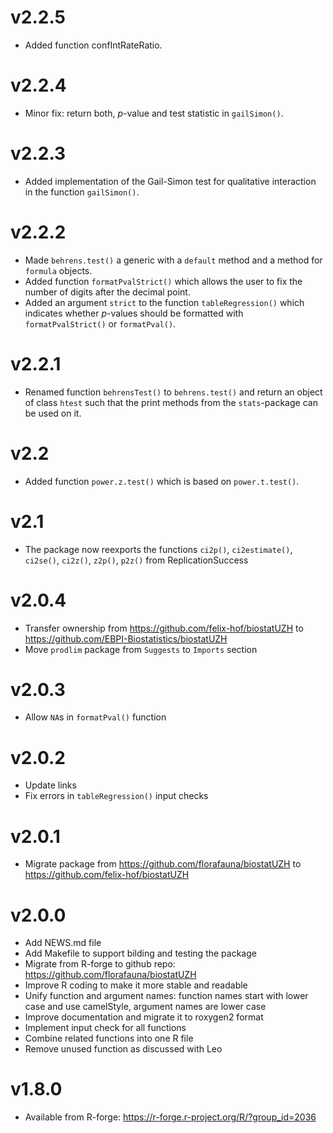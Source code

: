 # v2.2.5
  - Added function confIntRateRatio.

# v2.2.4
  - Minor fix: return both, *p*-value and test statistic in `gailSimon()`.

# v2.2.3
  - Added implementation of the Gail-Simon test for qualitative interaction in the function `gailSimon()`.

# v2.2.2
  - Made `behrens.test()` a generic with a `default` method and a method for `formula` objects.
  - Added function `formatPvalStrict()` which allows the user to fix the number of digits after
  the decimal point.
  - Added an argument `strict` to the function `tableRegression()` which indicates whether *p*-values should be formatted with `formatPvalStrict()` or `formatPval()`.

# v2.2.1
  - Renamed function `behrensTest()` to `behrens.test()` and return an object of class `htest` such that the print methods from the `stats`-package can be used on it.

# v2.2
  - Added function `power.z.test()` which is based on `power.t.test()`.

# v2.1
  - The package now reexports the functions `ci2p()`, `ci2estimate()`, `ci2se()`, `ci2z()`, `z2p()`, `p2z()` from ReplicationSuccess

# v2.0.4
  - Transfer ownership from https://github.com/felix-hof/biostatUZH to https://github.com/EBPI-Biostatistics/biostatUZH
  - Move `prodlim` package from `Suggests` to `Imports` section

# v2.0.3
  - Allow `NA`s in `formatPval()` function

# v2.0.2
  - Update links
  - Fix errors in `tableRegression()` input checks

# v2.0.1
  - Migrate package from https://github.com/florafauna/biostatUZH to https://github.com/felix-hof/biostatUZH

# v2.0.0
  - Add NEWS.md file
  - Add Makefile to support bilding and testing the package
  - Migrate from R-forge to github repo:
    https://github.com/florafauna/biostatUZH
  - Improve R coding to make it more stable and readable
  - Unify function and argument names:
    function names start with lower case and use camelStyle,
    argument names are lower case
  - Improve documentation and migrate it to roxygen2 format
  - Implement input check for all functions
  - Combine related functions into one R file
  - Remove unused function as discussed with Leo


# v1.8.0
  - Available from R-forge:
    https://r-forge.r-project.org/R/?group_id=2036

